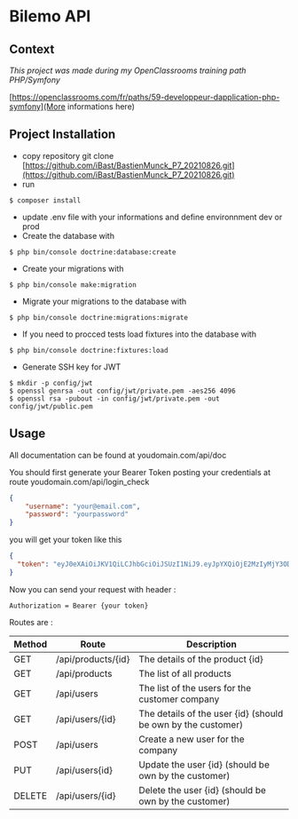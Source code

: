 # Bilemo API

## Context

_This project was made during my OpenClassrooms training path PHP/Symfony_

[https://openclassrooms.com/fr/paths/59-developpeur-dapplication-php-symfony](More informations here)

## Project Installation

  * copy repository git clone [https://github.com/iBast/BastienMunck_P7_20210826.git](https://github.com/iBast/BastienMunck_P7_20210826.git)
  * run 
```console
$ composer install
```
  * update .env file with your informations and define environnment dev or prod
  * Create the database with 
```console
$ php bin/console doctrine:database:create
```
  * Create your migrations with  
```console
$ php bin/console make:migration
```
  * Migrate your migrations to the database with 
```console
$ php bin/console doctrine:migrations:migrate
```
  * If you need to procced tests load fixtures into the database with  
```console
$ php bin/console doctrine:fixtures:load
```
  * Generate SSH key for JWT
```console
$ mkdir -p config/jwt 
$ openssl genrsa -out config/jwt/private.pem -aes256 4096
$ openssl rsa -pubout -in config/jwt/private.pem -out config/jwt/public.pem
```

## Usage

All documentation can be found at youdomain.com/api/doc

You should first generate your Bearer Token posting your credentials at route youdomain.com/api/login_check
```json
{
    "username": "your@email.com",
    "password": "yourpassword"
}
```

you will get your token like this
```json
{
  "token": "eyJ0eXAiOiJKV1QiLCJhbGciOiJSUzI1NiJ9.eyJpYXQiOjE2MzIyMjY3ODYsImV4cCI6MTYzMjIzMDM4Niwicm9sZXMiOlsiUk9MRV9BRE1JTiIsIlJPTEVfVVNFUiJdLCJ1c2VybmFtZSI6ImJhc3RpZW4ubXVuY2tAbWUuY29tIn0.QzSO4IWizkzPpWC7fTTPMOpeqtfb4AgzmfmyJ-n510QYtg5OTkGNHBHcIYTKxujXRIKwAI9JK4vy3x74cK0az4ndbg4Xq8TZUhqtxrCxBz241BhEamQQQ3WEcvKExUAWyVmLUf6TDFN4d10YQSnZLbRy5BBUpNlnMeDMTNSM7ni6r9Annjxn-C03FpEYdEwKw0LTsMYWBzXdCgvlNOiUa929X8Q86rsP4AXzofMAMShx9ITawEYo3XwYMJU-jPTHjkuT8Kx7J3NuzsI8JGkMhngaBbllyyPrcMSFVBEssevtEV4SyBLfQlOcM-4TjB2yUHglAzmoWpoxoIDmpaeTXw"
}
```

Now you can send your request with header : 
```console
Authorization = Bearer {your token}
```

Routes are :

Method | Route | Description
--- | --- | ---
GET | /api/products/{id} | The details of the product {id}
GET | /api/products | The list of all products
GET | /api/users | The list of the users for the customer company
GET | /api/users/{id} | The details of the user {id} (should be own by the customer)
POST | /api/users | Create a new user for the company
PUT | /api/users{id} | Update the user {id} (should be own by the customer)
DELETE | /api/users/{id} | Delete the user {id} (should be own by the customer)
 